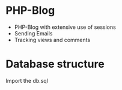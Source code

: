 # PHP-Blog
- PHP-Blog with extensive use of sessions
- Sending Emails
- Tracking views and comments


# Database structure
Import the db.sql
